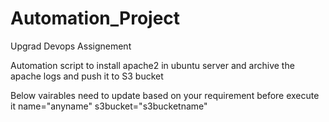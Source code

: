 # Automation_Project
Upgrad Devops Assignement

Automation script to install apache2 in ubuntu server and archive the apache logs and push it to S3 bucket

Below vairables need to update based on your requirement before execute it 
name="anyname"
s3bucket="s3bucketname"
